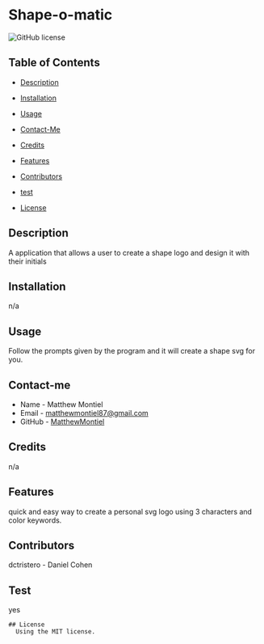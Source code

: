 # Shape-o-matic
![GitHub license](https://img.shields.io/badge/license-MIT-yellowgreen.svg)
## Table of Contents
* [Description](#description)
* [Installation](#installation)
* [Usage](#usage)
* [Contact-Me](#contact-me)
* [Credits](#credits)
* [Features](#features)
* [Contributors](#contributors)
* [test](#test)

* [License](#license)

## Description
A application that allows a user to create a shape logo and design it with their initials
## Installation
n/a
## Usage
Follow the prompts given by the program and it will create a shape svg for you. 
## Contact-me
* Name - Matthew Montiel
* Email - matthewmontiel87@gmail.com
* GitHub - [MatthewMontiel](https://github.com/MatthewMontiel/)
## Credits
n/a
## Features
quick and easy way to create a personal svg logo using 3 characters and color keywords.
## Contributors
dctristero - Daniel Cohen
## Test
yes

    ## License
      Using the MIT license.
      
